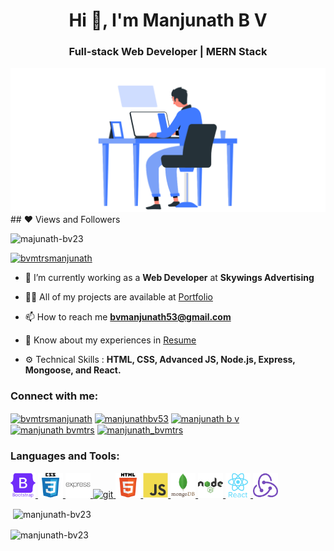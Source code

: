 <h1 align="center">Hi 👋, I'm Manjunath B V</h1>
<h3 align="center">Full-stack Web Developer | MERN Stack</h3>
<div align="center" ><img src = "https://raw.githubusercontent.com/mohammad2407/mohammad2407/main/gif-1.gif" /></div>
## ❤ Views and Followers
<p align="left"> <img src="https://komarev.com/ghpvc/?username=manjunath-bv23&label=Profile%20views&color=0e75b6&style=flat" alt="majunath-bv23" /> </p>

<p align="left"> <a href="https://twitter.com/bvmtrsmanjunath" target="blank"><img src="https://img.shields.io/twitter/follow/bvmtrsmanjunath?logo=twitter&style=for-the-badge" alt="bvmtrsmanjunath" /></a> </p>

- 🌱 I’m currently working as a **Web Developer** at **Skywings Advertising**

- 👨‍💻 All of my projects are available at [Portfolio](https://manjunath-bv23.github.io/)

- 📫 How to reach me **bvmanjunath53@gmail.com**

- 📄 Know about my experiences in [Resume](https://drive.google.com/file/d/1e0xoDyRZdi8X4SSS-0qDzu9tZDwpKBw_/view?usp=sharing)

- ⚙️ Technical Skills : **HTML, CSS, Advanced JS, Node.js, Express, Mongoose, and React.**

<h3 align="left">Connect with me:</h3>
<p align="left">
<a href="https://twitter.com/bvmtrsmanjunath" target="blank"><img align="center" src="https://raw.githubusercontent.com/rahuldkjain/github-profile-readme-generator/master/src/images/icons/Social/twitter.svg" alt="bvmtrsmanjunath" height="30" width="40" /></a>
<a href="https://linkedin.com/in/manjunathbv53" target="blank"><img align="center" src="https://raw.githubusercontent.com/rahuldkjain/github-profile-readme-generator/master/src/images/icons/Social/linked-in-alt.svg" alt="manjunathbv53" height="30" width="40" /></a>
<a href="https://stackoverflow.com/users/manjunath b v" target="blank"><img align="center" src="https://raw.githubusercontent.com/rahuldkjain/github-profile-readme-generator/master/src/images/icons/Social/stack-overflow.svg" alt="manjunath b v" height="30" width="40" /></a>
<a href="https://fb.com/manjunath bvmtrs" target="blank"><img align="center" src="https://raw.githubusercontent.com/rahuldkjain/github-profile-readme-generator/master/src/images/icons/Social/facebook.svg" alt="manjunath bvmtrs" height="30" width="40" /></a>
<a href="https://instagram.com/manjunath_bvmtrs" target="blank"><img align="center" src="https://raw.githubusercontent.com/rahuldkjain/github-profile-readme-generator/master/src/images/icons/Social/instagram.svg" alt="manjunath_bvmtrs" height="30" width="40" /></a>
</p>

<h3 align="left">Languages and Tools:</h3>
<p align="left"> <a href="https://getbootstrap.com" target="_blank" rel="noreferrer"> <img src="https://raw.githubusercontent.com/devicons/devicon/master/icons/bootstrap/bootstrap-plain-wordmark.svg" alt="bootstrap" width="40" height="40"/> </a> <a href="https://www.w3schools.com/css/" target="_blank" rel="noreferrer"> <img src="https://raw.githubusercontent.com/devicons/devicon/master/icons/css3/css3-original-wordmark.svg" alt="css3" width="40" height="40"/> </a> <a href="https://expressjs.com" target="_blank" rel="noreferrer"> <img src="https://raw.githubusercontent.com/devicons/devicon/master/icons/express/express-original-wordmark.svg" alt="express" width="40" height="40"/> </a> <a href="https://git-scm.com/" target="_blank" rel="noreferrer"> <img src="https://www.vectorlogo.zone/logos/git-scm/git-scm-icon.svg" alt="git" width="40" height="40"/> </a> <a href="https://www.w3.org/html/" target="_blank" rel="noreferrer"> <img src="https://raw.githubusercontent.com/devicons/devicon/master/icons/html5/html5-original-wordmark.svg" alt="html5" width="40" height="40"/> </a> <a href="https://developer.mozilla.org/en-US/docs/Web/JavaScript" target="_blank" rel="noreferrer"> <img src="https://raw.githubusercontent.com/devicons/devicon/master/icons/javascript/javascript-original.svg" alt="javascript" width="40" height="40"/> </a> <a href="https://www.mongodb.com/" target="_blank" rel="noreferrer"> <img src="https://raw.githubusercontent.com/devicons/devicon/master/icons/mongodb/mongodb-original-wordmark.svg" alt="mongodb" width="40" height="40"/> </a> <a href="https://nodejs.org" target="_blank" rel="noreferrer"> <img src="https://raw.githubusercontent.com/devicons/devicon/master/icons/nodejs/nodejs-original-wordmark.svg" alt="nodejs" width="40" height="40"/> </a> <a href="https://reactjs.org/" target="_blank" rel="noreferrer"> <img src="https://raw.githubusercontent.com/devicons/devicon/master/icons/react/react-original-wordmark.svg" alt="react" width="40" height="40"/> </a> <a href="https://redux.js.org" target="_blank" rel="noreferrer"> <img src="https://raw.githubusercontent.com/devicons/devicon/master/icons/redux/redux-original.svg" alt="redux" width="40" height="40"/> </a> </p>

<p>&nbsp;<img align="center" src="https://github-readme-stats.vercel.app/api?username=manjunath-bv23&show_icons=true&locale=en" alt="manjunath-bv23" /></p>

<p><img align="center" src="https://github-readme-streak-stats.herokuapp.com/?user=manjunath-bv23&" alt="manjunath-bv23" /></p>
<!-- <p><img align="center" src="https://camo.githubusercontent.com/8073b9b33d506f3c80f4ba5283877508008556ed82fbae451d320b774512c67f/68747470733a2f2f6769746875622d726561646d652d73746174732e76657263656c2e6170702f6170692f746f702d6c616e67733f757365726e616d653d7361726174682d3139342673686f775f69636f6e733d74727565266c6f63616c653d656e266c61796f75743d636f6d70616374" alt="manjunath-bv23" /></p> -->
